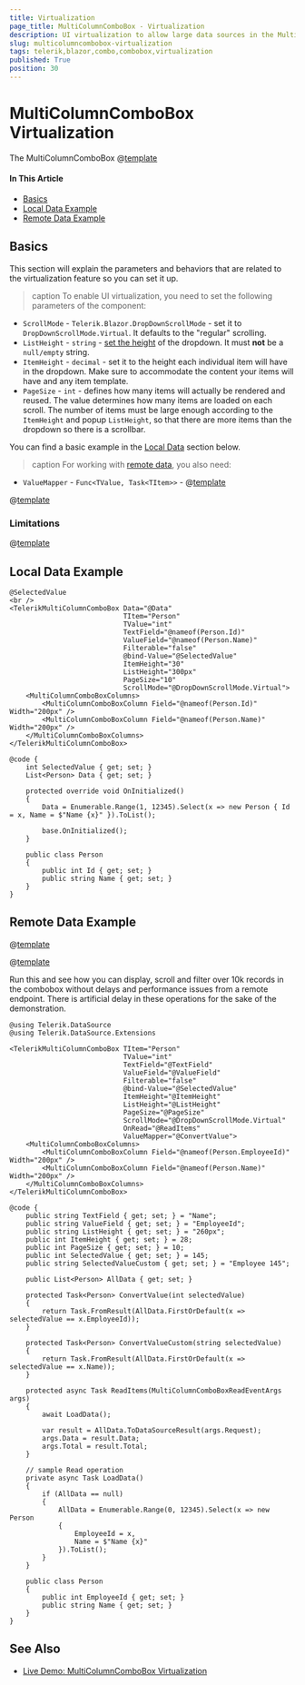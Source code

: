 ```yaml
---
title: Virtualization
page_title: MultiColumnComboBox - Virtualization
description: UI virtualization to allow large data sources in the MultiColumnComboBox for Blazor.
slug: multicolumncombobox-virtualization
tags: telerik,blazor,combo,combobox,virtualization
published: True
position: 30
---
```


# MultiColumnComboBox Virtualization

The MultiColumnComboBox @[template](/_contentTemplates/common/dropdowns-virtualization.md#value-proposition)

#### In This Article

* [Basics](#basics)
* [Local Data Example](#local-data-example)
* [Remote Data Example](#remote-data-example)

## Basics

This section will explain the parameters and behaviors that are related to the virtualization feature so you can set it up.

>caption To enable UI virtualization, you need to set the following parameters of the component:

* `ScrollMode` - `Telerik.Blazor.DropDownScrollMode` - set it to `DropDownScrollMode.Virtual`. It defaults to the "regular" scrolling.
* `ListHeight` - `string` - [set the height](slug:common-features/dimensions) of the dropdown. It must **not** be a `null/empty` string.
* `ItemHeight` - `decimal` - set it to the height each individual item will have in the dropdown. Make sure to accommodate the content your items will have and any item template.
* `PageSize` - `int` - defines how many items will actually be rendered and reused. The value determines how many items are loaded on each scroll. The number of items must be large enough according to the `ItemHeight` and popup `ListHeight`, so that there are more items than the dropdown so there is a scrollbar.

You can find a basic example in the [Local Data](#local-data-example) section below.

>caption For working with [remote data](#remote-data-example), you also need:

* `ValueMapper` - `Func<TValue, Task<TItem>>` - @[template](/_contentTemplates/common/dropdowns-virtualization.md#value-mapper-text)

@[template](/_contentTemplates/common/dropdowns-virtualization.md#remote-data-specifics)

### Limitations

@[template](/_contentTemplates/common/dropdowns-virtualization.md#limitations)

## Local Data Example

````RAZOR
@SelectedValue
<br />
<TelerikMultiColumnComboBox Data="@Data"
                            TItem="Person"
                            TValue="int"
                            TextField="@nameof(Person.Id)"
                            ValueField="@nameof(Person.Name)"
                            Filterable="false"
                            @bind-Value="@SelectedValue"
                            ItemHeight="30"
                            ListHeight="300px"
                            PageSize="10"
                            ScrollMode="@DropDownScrollMode.Virtual">
    <MultiColumnComboBoxColumns>
        <MultiColumnComboBoxColumn Field="@nameof(Person.Id)" Width="200px" />
        <MultiColumnComboBoxColumn Field="@nameof(Person.Name)" Width="200px" />
    </MultiColumnComboBoxColumns>
</TelerikMultiColumnComboBox>

@code {
    int SelectedValue { get; set; }
    List<Person> Data { get; set; }

    protected override void OnInitialized()
    {
        Data = Enumerable.Range(1, 12345).Select(x => new Person { Id = x, Name = $"Name {x}" }).ToList();

        base.OnInitialized();
    }

    public class Person
    {
        public int Id { get; set; }
        public string Name { get; set; }
    }
}
````

## Remote Data Example

@[template](/_contentTemplates/common/dropdowns-virtualization.md#remote-data-sample-intro)

@[template](/_contentTemplates/common/dropdowns-virtualization.md#value-mapper-in-remote-example)

Run this and see how you can display, scroll and filter over 10k records in the combobox without delays and performance issues from a remote endpoint. There is artificial delay in these operations for the sake of the demonstration.

````RAZOR
@using Telerik.DataSource
@using Telerik.DataSource.Extensions

<TelerikMultiColumnComboBox TItem="Person"
                            TValue="int"
                            TextField="@TextField"
                            ValueField="@ValueField"
                            Filterable="false"
                            @bind-Value="@SelectedValue"
                            ItemHeight="@ItemHeight"
                            ListHeight="@ListHeight"
                            PageSize="@PageSize"
                            ScrollMode="@DropDownScrollMode.Virtual"
                            OnRead="@ReadItems"
                            ValueMapper="@ConvertValue">
    <MultiColumnComboBoxColumns>
        <MultiColumnComboBoxColumn Field="@nameof(Person.EmployeeId)" Width="200px" />
        <MultiColumnComboBoxColumn Field="@nameof(Person.Name)" Width="200px" />
    </MultiColumnComboBoxColumns>
</TelerikMultiColumnComboBox>

@code {
    public string TextField { get; set; } = "Name";
    public string ValueField { get; set; } = "EmployeeId";
    public string ListHeight { get; set; } = "260px";
    public int ItemHeight { get; set; } = 28;
    public int PageSize { get; set; } = 10;
    public int SelectedValue { get; set; } = 145;
    public string SelectedValueCustom { get; set; } = "Employee 145";

    public List<Person> AllData { get; set; }

    protected Task<Person> ConvertValue(int selectedValue)
    {
        return Task.FromResult(AllData.FirstOrDefault(x => selectedValue == x.EmployeeId));
    }

    protected Task<Person> ConvertValueCustom(string selectedValue)
    {
        return Task.FromResult(AllData.FirstOrDefault(x => selectedValue == x.Name));
    }

    protected async Task ReadItems(MultiColumnComboBoxReadEventArgs args)
    {
        await LoadData();

        var result = AllData.ToDataSourceResult(args.Request);
        args.Data = result.Data;
        args.Total = result.Total;
    }

    // sample Read operation
    private async Task LoadData()
    {
        if (AllData == null)
        {
            AllData = Enumerable.Range(0, 12345).Select(x => new Person
            {
                EmployeeId = x,
                Name = $"Name {x}"
            }).ToList();
        }
    }

    public class Person
    {
        public int EmployeeId { get; set; }
        public string Name { get; set; }
    }
}
````


## See Also

  * [Live Demo: MultiColumnComboBox Virtualization](https://demos.telerik.com/blazor-ui/multicolumncombobox/virtualization)
   
  
